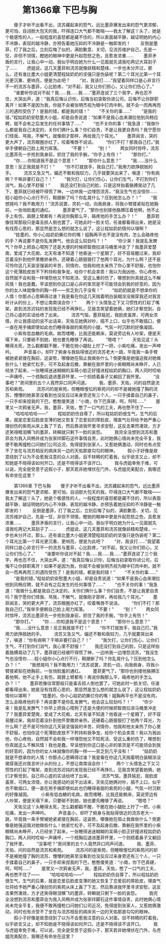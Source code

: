 # 　　第1366章 下巴与胸
　　傻子才听不出看不出，流苏藏起来的怨气，远比墨菲爆发出来的怨气更浓郁、更可怕，自诩胆大包天的我，吓得连口大气都不敢喘——我太了解这丫头了，她是个极感性的人，一般程度的喜怒都是藏不住的，所以表面越平静，越证明她的内心不冷静，表现的越冷静，亦预告着她压抑的不冷静是一触即发的！
　　反倒是墨菲，打了我之后，立刻后悔了似的，满脸歉意、关切，见流苏维护自己，先是一怔，非但不领情，瞪她的眼神中更是升起怨怒之色，且愈发浓重……
　　墨菲矛盾的言行，让我心中一动，我似乎明白她为什么一见面就先请我吃两记大耳刮子了……
　　虎姐说，这几天墨菲和流苏就像妖精和楚缘，一步也未分开过，那么，还有谁比墨大小姐更清楚程姑奶奶的坚强只是伪装呢？第二个耳光比第一个耳光更沉重、更响亮，便是为此吧？
　　“对，我该打……”我望着同样口是心非言行不一的流苏与墨菲，心比脸疼，“对不起，我又让你们担心，又让你们伤心了。”
　　“谁要听你说对不起？我……我……我……”墨菲连说了三个我字，再也忍不住，大哭出声，道：“我真后悔认识你，后悔当初录取你进公司，后悔不让你辞职离开！如果不是因为我，你就不会被张明杰视为眼中钉肉中刺，就不会一而再再而三的遇险受伤了！是我的错，都是我的错！”
　　“不关你的事……”
　　“是我的错，”程姑奶奶安慰墨大小姐，却是自责说道：“如果不是我心血来潮拉他到风畅应聘，就不会有之后发生的任何事情了……”
　　“也不关你的事！”我急道：“我做什么都是我自己决定的，关你们俩什么事？你们自责，不是让我更自责吗？我宁愿你们怪我、骂我，不解气，就像刚才那样，再给我几个耳光。”
　　墨菲闻言，哭的更大声了，流苏眼圈亦红了，咬着嘴唇不说话。
　　“你们不打？那我自己打。”我举手便朝自己脸上用力挥落。
　　“不要！”
　　“别！”
　　两女同时惊呼，流苏比墨菲先一步抢到我身前，抓住了我的手腕，“你手上有伤！”
　　“那你打。”
　　“你……你知道我不是这个意思！”
　　“那你什么意思？”
　　“我……没什么意思！反正我就是不打！”
　　“你不打就放手，我自己打。”我用力欲挣脱她的手。
　　流苏又急又气，偏还不敢和我较力，几乎就要哭出来了，嗔道：“你有病啊？干嘛非要打自己？！”
　　“我欠打，让你们伤心，让你们生气，不打到你们消气，我心里不舒服！”
　　我还没打到自己的脸，只是这样抬着胳膊晃动了几下，墨菲就已经被吓得慌了神，一边哄我一边埋怨流苏，“我没生气也没怪你……程小姐你小心点行不行，鞋跟断了吗？你乱晃什么？压到他怎么办？！”
　　“我想晃吗？我不敢用力！”流苏说罢，灵机一动，向我俯身，将我小臂搂紧贴在她胸前，一张俏脸羞的通红。
　　墨菲更气了，“那你也别搂他胳膊压着他啊，他不止手上有伤，肩膀上臂都有！再说你胸那么平，硌疼他的手怎么办？！”
　　墨菲若像往常那般只是毒舌损人倒也罢了，可她此时一脸关切，任谁都看得出来，她是没有找茬心思的，那显然是怎么想的就怎么说了，这让程姑奶奶情何以堪啊？
　　“姓墨的，你小心姑奶奶撕烂你的嘴！姐胸再平也不是没有肉，怎么会硌疼他的手？再说要不是你乱发脾气，他会这么较劲吗？！”
　　“你少来！我是乱发脾气？你早上把良心喂狗了还是大便的时候把智商拉进马桶里冲走了？我墨菲爱楚南，爱成了大花痴，北天有谁不知道？他昏迷一个星期了，好不容易醒过来，我却忍着没扑到他怀里撒娇亲热，还硬着心肠狠狠打了他两个耳光，为什么啊？还不是可怜你这几天装坚强装的辛苦，同情你，怕我和他太亲热了你心里不舒服，也怕你这个死薄脸皮放不下矜持和我争宠，给你个机会卖乖！我以为我凶他，你心疼他，自然就不会和我一样埋怨他又不知死活、受这么重的伤了，哪想到你真就这么不解风情！我也是蠢，早该想到你这口是心非的笨货是不可能领会到我的好意的，因为你的女人味就像你的胸一样——贫乏到几乎没有！”
　　“姑奶奶就是不想承你的人情！你那点心思瞒得过谁？我是看在你这几天揣着明白装糊涂没揭穿我还对我言听计从的份上，不想让南南误会你！”
　　两个丫头情急之下又习惯性的打起了嘴架，直到流苏迟钝的发现我已经不再挣扎，见我含笑望着她俩，她们才察觉到，自己将心底的实话给喷了出来。
　　流苏气恼，墨菲尴尬，我脸皮虽厚，可两女浓情，亦让我感动的说不出话来，天佑见她俩对吵，插不上口，似乎也不敢插口，便一直在用手捅即使如此也仍睡得香甜的紫苑的小腿，气氛一时沉默的好像凝固。
　　小紫有低血糖的毛病，故而嗜睡，比我还能赖床，莫说旁边有人吵架，便是天塌下来，只要砸不到她，她也要先睡够了再说。
　　“嗯唔？”
　　天佑见这丫头睡得太死，怎么戳都戳不醒，干脆在她小腿肚上拧了一把，小紫吃痛，发出一声呻吟。
　　声音虽小，却吓了俯身与我贴得很近的流苏老大一跳，毕竟我一条手臂被她紧紧搂在胸前，这姿势，哪像她在阻止我做些什么？倒更像是她强迫我对她做些什么！她紧忙松手，可不及起身后撤，靠躺在我怀里的小紫眼睛尚未睁开，人已经坐了起来，一张睡得迷迷糊糊的呆萌小脸正好撞进程姑奶奶胸口，两人同时哎呦一声痛呼，一个捂胸后退进墨菲怀里，一个则捂着鼻子又躺回了我怀里。
　　“没事吧？”房间里的五个人竟然异口同声问道。
　　我、墨菲、天佑，问的自然是流苏和紫苑。
　　流苏问的是紫苑，但睡眼惺忪的紫苑问的却不是被她撞了胸的流苏，懵懵的她甚至没看到也没反应过来身旁还有三个人，一只手揉着自己的鼻子，一只手却来捏我的下巴，憨憨傻笑道：“小南，你下巴真硬，呵，呵呵……”
　　屋里又一次鸦雀无声，我，墨菲，天佑，憋了一口气的工夫，再也憋不住了——
　　“哈哈哈哈哈——”
　　程姑奶奶伤自尊了，所以程姑奶奶很生气，生气的后果，就是恋爱后脸皮变薄的她又恢复了恋爱前的厚脸皮，理直气壮将给予她严重心理创伤的紫苑从床上轰了下去，然后靠进我怀里寻求安慰，这反击果然凑效，方才还笑得眼泪横飞的墨菲，转瞬就只剩下一脸的哀怨。
　　我完全没想到流苏和墨菲会为我入风畅并成为张家绊脚石这件事情自责，此时她俩心情尚未完全平复，我便不敢再撞枪口问她们公司近况，免得提到张家人，又惹她俩激动，同时也有点受不了坐在与流苏相反的病床另一边的天佑那直勾勾的眼神。
　　假小子好像是故意绕到了以为不会惹我注意的众人对面，目不转睛的盯着我，似乎欲言又止，却不知她是不晓得该如何开口，还是不晓得该不该开口。
　　我与虎姐幸免于难，可以说，完全是受恩于这假小子，那天若非她埋伏在门外，与虎姐完美配合，我哪还有命坐在这里？

　　第1366章 下巴与胸
　　傻子才听不出看不出，流苏藏起来的怨气，远比墨菲爆发出来的怨气更浓郁、更可怕，自诩胆大包天的我，吓得连口大气都不敢喘——我太了解这丫头了，她是个极感性的人，一般程度的喜怒都是藏不住的，所以表面越平静，越证明她的内心不冷静，表现的越冷静，亦预告着她压抑的不冷静是一触即发的！
　　反倒是墨菲，打了我之后，立刻后悔了似的，满脸歉意、关切，见流苏维护自己，先是一怔，非但不领情，瞪她的眼神中更是升起怨怒之色，且愈发浓重……
　　墨菲矛盾的言行，让我心中一动，我似乎明白她为什么一见面就先请我吃两记大耳刮子了……
　　虎姐说，这几天墨菲和流苏就像妖精和楚缘，一步也未分开过，那么，还有谁比墨大小姐更清楚程姑奶奶的坚强只是伪装呢？第二个耳光比第一个耳光更沉重、更响亮，便是为此吧？
　　“对，我该打……”我望着同样口是心非言行不一的流苏与墨菲，心比脸疼，“对不起，我又让你们担心，又让你们伤心了。”
　　“谁要听你说对不起？我……我……我……”墨菲连说了三个我字，再也忍不住，大哭出声，道：“我真后悔认识你，后悔当初录取你进公司，后悔不让你辞职离开！如果不是因为我，你就不会被张明杰视为眼中钉肉中刺，就不会一而再再而三的遇险受伤了！是我的错，都是我的错！”
　　“不关你的事……”
　　“是我的错，”程姑奶奶安慰墨大小姐，却是自责说道：“如果不是我心血来潮拉他到风畅应聘，就不会有之后发生的任何事情了……”
　　“也不关你的事！”我急道：“我做什么都是我自己决定的，关你们俩什么事？你们自责，不是让我更自责吗？我宁愿你们怪我、骂我，不解气，就像刚才那样，再给我几个耳光。”
　　墨菲闻言，哭的更大声了，流苏眼圈亦红了，咬着嘴唇不说话。
　　“你们不打？那我自己打。”我举手便朝自己脸上用力挥落。
　　“不要！”
　　“别！”
　　两女同时惊呼，流苏比墨菲先一步抢到我身前，抓住了我的手腕，“你手上有伤！”
　　“那你打。”
　　“你……你知道我不是这个意思！”
　　“那你什么意思？”
　　“我……没什么意思！反正我就是不打！”
　　“你不打就放手，我自己打。”我用力欲挣脱她的手。
　　流苏又急又气，偏还不敢和我较力，几乎就要哭出来了，嗔道：“你有病啊？干嘛非要打自己？！”
　　“我欠打，让你们伤心，让你们生气，不打到你们消气，我心里不舒服！”
　　我还没打到自己的脸，只是这样抬着胳膊晃动了几下，墨菲就已经被吓得慌了神，一边哄我一边埋怨流苏，“我没生气也没怪你……程小姐你小心点行不行，鞋跟断了吗？你乱晃什么？压到他怎么办？！”
　　“我想晃吗？我不敢用力！”流苏说罢，灵机一动，向我俯身，将我小臂搂紧贴在她胸前，一张俏脸羞的通红。
　　墨菲更气了，“那你也别搂他胳膊压着他啊，他不止手上有伤，肩膀上臂都有！再说你胸那么平，硌疼他的手怎么办？！”
　　墨菲若像往常那般只是毒舌损人倒也罢了，可她此时一脸关切，任谁都看得出来，她是没有找茬心思的，那显然是怎么想的就怎么说了，这让程姑奶奶情何以堪啊？
　　“姓墨的，你小心姑奶奶撕烂你的嘴！姐胸再平也不是没有肉，怎么会硌疼他的手？再说要不是你乱发脾气，他会这么较劲吗？！”
　　“你少来！我是乱发脾气？你早上把良心喂狗了还是大便的时候把智商拉进马桶里冲走了？我墨菲爱楚南，爱成了大花痴，北天有谁不知道？他昏迷一个星期了，好不容易醒过来，我却忍着没扑到他怀里撒娇亲热，还硬着心肠狠狠打了他两个耳光，为什么啊？还不是可怜你这几天装坚强装的辛苦，同情你，怕我和他太亲热了你心里不舒服，也怕你这个死薄脸皮放不下矜持和我争宠，给你个机会卖乖！我以为我凶他，你心疼他，自然就不会和我一样埋怨他又不知死活、受这么重的伤了，哪想到你真就这么不解风情！我也是蠢，早该想到你这口是心非的笨货是不可能领会到我的好意的，因为你的女人味就像你的胸一样——贫乏到几乎没有！”
　　“姑奶奶就是不想承你的人情！你那点心思瞒得过谁？我是看在你这几天揣着明白装糊涂没揭穿我还对我言听计从的份上，不想让南南误会你！”
　　两个丫头情急之下又习惯性的打起了嘴架，直到流苏迟钝的发现我已经不再挣扎，见我含笑望着她俩，她们才察觉到，自己将心底的实话给喷了出来。
　　流苏气恼，墨菲尴尬，我脸皮虽厚，可两女浓情，亦让我感动的说不出话来，天佑见她俩对吵，插不上口，似乎也不敢插口，便一直在用手捅即使如此也仍睡得香甜的紫苑的小腿，气氛一时沉默的好像凝固。
　　小紫有低血糖的毛病，故而嗜睡，比我还能赖床，莫说旁边有人吵架，便是天塌下来，只要砸不到她，她也要先睡够了再说。
　　“嗯唔？”
　　天佑见这丫头睡得太死，怎么戳都戳不醒，干脆在她小腿肚上拧了一把，小紫吃痛，发出一声呻吟。
　　声音虽小，却吓了俯身与我贴得很近的流苏老大一跳，毕竟我一条手臂被她紧紧搂在胸前，这姿势，哪像她在阻止我做些什么？倒更像是她强迫我对她做些什么！她紧忙松手，可不及起身后撤，靠躺在我怀里的小紫眼睛尚未睁开，人已经坐了起来，一张睡得迷迷糊糊的呆萌小脸正好撞进程姑奶奶胸口，两人同时哎呦一声痛呼，一个捂胸后退进墨菲怀里，一个则捂着鼻子又躺回了我怀里。
　　“没事吧？”房间里的五个人竟然异口同声问道。
　　我、墨菲、天佑，问的自然是流苏和紫苑。
　　流苏问的是紫苑，但睡眼惺忪的紫苑问的却不是被她撞了胸的流苏，懵懵的她甚至没看到也没反应过来身旁还有三个人，一只手揉着自己的鼻子，一只手却来捏我的下巴，憨憨傻笑道：“小南，你下巴真硬，呵，呵呵……”
　　屋里又一次鸦雀无声，我，墨菲，天佑，憋了一口气的工夫，再也憋不住了——
　　“哈哈哈哈哈——”
　　程姑奶奶伤自尊了，所以程姑奶奶很生气，生气的后果，就是恋爱后脸皮变薄的她又恢复了恋爱前的厚脸皮，理直气壮将给予她严重心理创伤的紫苑从床上轰了下去，然后靠进我怀里寻求安慰，这反击果然凑效，方才还笑得眼泪横飞的墨菲，转瞬就只剩下一脸的哀怨。
　　我完全没想到流苏和墨菲会为我入风畅并成为张家绊脚石这件事情自责，此时她俩心情尚未完全平复，我便不敢再撞枪口问她们公司近况，免得提到张家人，又惹她俩激动，同时也有点受不了坐在与流苏相反的病床另一边的天佑那直勾勾的眼神。
　　假小子好像是故意绕到了以为不会惹我注意的众人对面，目不转睛的盯着我，似乎欲言又止，却不知她是不晓得该如何开口，还是不晓得该不该开口。
　　我与虎姐幸免于难，可以说，完全是受恩于这假小子，那天若非她埋伏在门外，与虎姐完美配合，我哪还有命坐在这里？
